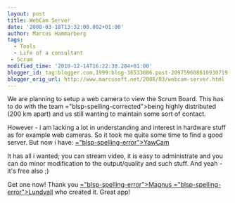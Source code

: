 ```yaml
---
layout: post
title: WebCam Server
date: '2008-03-18T13:32:00.002+01:00'
author: Marcus Hammarberg
tags:
  - Tools
  - Life of a consultant
 - Scrum
modified_time: '2010-12-14T16:22:38.284+01:00'
blogger_id: tag:blogger.com,1999:blog-36533086.post-209759608610930719
blogger_orig_url: http://www.marcusoft.net/2008/03/webcam-server.html
---
```


We are planning to setup a web camera to view the Scrum Board. This
has to do with the team <span>="blsp-spelling-corrected">being</span> highly distributed (200 km
apart) and us still wanting to maintain some sort of contact.

However - i am lacking a lot in understanding and interest in hardware
stuff as for example web cameras. So it took me quite some time to find
a good server. But now i have: [<span>="blsp-spelling-error">YawCam</span>](http://www.snapfiles.com/get/yawcam.html)

It has all i wanted; you can stream video, it is easy to administrate
and you can do minor modification to the output/quality and such stuff.
And yeah - it's free also ;)

Get one now! Thank you [<span>="blsp-spelling-error">Magnus</span> <span>="blsp-spelling-error">Lundvall</span>](http://www.snapfiles.com/publishers/magnus-lundvall/index.html "Visit the website of the publisher")
who created it. Great app!
